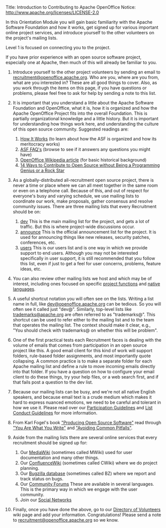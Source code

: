 Title:     Introduction to Contributing to Apache OpenOffice
Notice: http://www.apache.org/licenses/LICENSE-2.0

In this Orientation Module you will gain basic familiarity with the Apache Software Foundation and how it works, get signed up for various important online project services, and introduce yourself to the other volunteers on the project's mailing lists.

Level 1 is focused on connecting you to the project.

If you have prior experience with an open source software project, especially one at
Apache, then much of this will already be familiar to you.

1. Introduce yourself to the other project volunteers by sending an email to [recruitment@openoffice.apache.org](mailto:recruitment@openoffice.apache.org?subject=Starting%20Introduction%20to%20Contributing%20to%20Apache%20OpenOffice%20Module). Who are you, where are you from, what are you interested in? These are all good things to cover. Also, as you work through the items on this page, if you have questions or problems, please feel free to ask for help by sending a note to this list.

1. It is important that you understand a little about the Apache Software Foundation and OpenOffice, what it is, how it is organized and how the Apache OpenOffice Project fits into the overall Foundation. This is partially organizational knowledge and a little history. But it is important for understanding how things work here, and understanding the culture of this open source community. Suggested readings are:

   1. [How It Works](https://apache.org/foundation/how-it-works.html) (to learn about how the ASF is organized and how its meritocracy works)
   1. [ASF FAQ's](https://www.apache.org/foundation/faq.html) (browse to see if it answers any questions you might have)
   1. [OpenOffice Wikipedia article](https://en.wikipedia.org/wiki/OpenOffice) (for basic historical background)
   1. [14 Ways to Contribute to Open Source without Being a Programming Genius or a Rock Star](https://smartbear.com/blog/test-and-monitor/14-ways-to-contribute-to-open-source-without-being/)

1. As a globally-distributed all-recruitment open source project, there is never a time or place where we can all meet together in the same room or even on a telephone call. Because of this, and out of respect for everyone's busy and varying schedule, we use mailing lists to coordinate our work, make proposals, gather consensus and resolve community issues. There are three mailing lists that every Recruitment should be on:

   1. [dev](/mailing-lists.html#development-mailing-list-public) This is the main mailing list for the project, and gets a lot of traffic. But this is where project-wide discussions occur.
   1. [announce](/mailing-lists.html#announce-mailing-list) This is the official announcement list for the project. It is used for announcing things like new releases, security patches, conferences, etc.
   1. [users](/mailing-lists.html#users-mailing-list-public) This is our users list and is one way in which we provide support to end users. Although you may not be interested specifically in user support, it is still recommended that you follow this list, even if just to get a feel for user concerns, problems, feature ideas, etc.

1. You can also review other mailing lists we host and which may be of interest, including ones focused on specific [project functions](/mailing-lists.html) and [native languages](/native-lang.html).

1. A useful shortcut notation you will often see on the lists. Writing a list name in full, like dev@openoffice.apache.org can be tedious. So you will often see it called just "dev@". Similarly, top-level lists like trademarks@apache.org are often referred to as "trademarks@". This shortcut can be used to refer either to the mailing list and to the team that operates the mailing list. The context should make it clear, e.g., "You should check with trademarks@ on whether this will be problem".

1. One of the first practical tests each Recruitment faces is dealing with the volume of emails that comes from participation in an open source project like this. A good email client for this kind of work will support folders, rule-based folder assignments, and most importantly quote collapsing. A common practice is to make a separate folder for each Apache mailing list and define a rule to move incoming emails directly into that folder. If you have a question on how to configure your email client to do these things, try your help files, or a web search first, and if that fails post a question to the dev list.

1. Because our mailing lists can be busy, and we're not all native English speakers, and because email text is a crude medium which makes it hard to express nuanced emotions, we need to be careful and tolerant in how we use it. Please read over our [Participation Guidelines](/mailing-lists.html#participation-guidelines) and [List Conduct Guidelines](/list-conduct.html) for more information.

1. From Karl Fogel's book ["Producing Open Source Software"](https://producingoss.com/) read through ["You Are What You Write"](https://producingoss.com/en/communications.html#you-are-what-you-write) and ["Avoiding Common Pitfalls"](https://producingoss.com/en/common-pitfalls.html).

1. Aside from the mailing lists there are several online services that every recruitment should be signed up for:

   1. Our [MediaWiki](https://wiki.openoffice.org/wiki/Main_Page) (sometimes called MWiki) used for user documentation and many other things.
   1. Our [ConfluenceWiki](https://cwiki.apache.org/confluence/display/OOOUSERS/Wiki+Home) (sometimes called CWiki) where we do project planning.
   1. Our [Bugzilla database](https://bz.apache.org/ooo/) (sometimes called BZ) where we report and track status on bugs.
   1. Our [Community Forums](https://forum.openoffice.org/) These are available in several languages. This is the primary way in which we engage with the user community.
   1. Join our [Social Networks](/social.html)

1. Finally, once you have done the above, go to our [Directory of Volunteers](https://cwiki.apache.org/confluence/display/OOOUSERS/Directory+of+Volunteerss) wiki page and add your information. Congratulations! Please send a note to [recruitment@openoffice.apache.org](mailto:recruitment@openoffice.apache.org?subject=Completed%20Introduction%20to%20Contributing%20to%20Apache%20OpenOffice%20Module) so we know.
